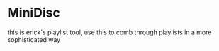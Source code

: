 # MiniDisc
this is erick's playlist tool, use this to comb through playlists in a more sophisticated way
